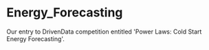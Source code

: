# Energy_Forecasting
Our entry to DrivenData competition entitled 'Power Laws: Cold Start Energy Forecasting'.
